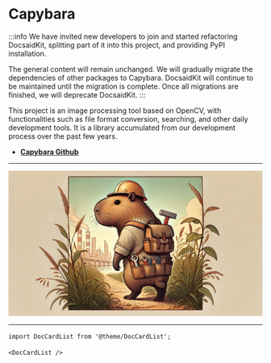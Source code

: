 # Capybara

:::info
We have invited new developers to join and started refactoring DocsaidKit, splitting part of it into this project, and providing PyPI installation.

The general content will remain unchanged. We will gradually migrate the dependencies of other packages to Capybara. DocsaidKit will continue to be maintained until the migration is complete. Once all migrations are finished, we will deprecate DocsaidKit.
:::

This project is an image processing tool based on OpenCV, with functionalities such as file format conversion, searching, and other daily development tools. It is a library accumulated from our development process over the past few years.

- [**Capybara Github**](https://github.com/DocsaidLab/Capybara)

---

![title](./resources/title.webp)

---

```mdx-code-block
import DocCardList from '@theme/DocCardList';

<DocCardList />
```
